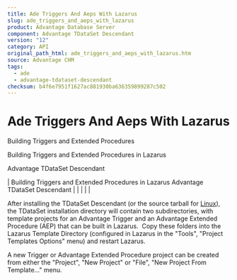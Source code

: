 ```yaml
---
title: Ade Triggers And Aeps With Lazarus
slug: ade_triggers_and_aeps_with_lazarus
product: Advantage Database Server
component: Advantage TDataSet Descendant
version: "12"
category: API
original_path_html: ade_triggers_and_aeps_with_lazarus.htm
source: Advantage CHM
tags:
  - ade
  - advantage-tdataset-descendant
checksum: b4f6e7951f1627ac881930ba636359899287c502
---
```


# Ade Triggers And Aeps With Lazarus

Building Triggers and Extended Procedures

Building Triggers and Extended Procedures in Lazarus

Advantage TDataSet Descendant

| Building Triggers and Extended Procedures in Lazarus  Advantage TDataSet Descendant |  |  |  |  |

After installing the TDataSet Descendant (or the source tarball for [Linux](ade_using_lazarus_on_linux.md)), the TDataSet installation directory will contain two subdirectories, with template projects for an Advantage Trigger and an Advantage Extended Procedure (AEP) that can be built in Lazarus.  Copy these folders into the Lazarus Template Directory (configured in Lazarus in the "Tools", "Project Templates Options" menu) and restart Lazarus.

A new Trigger or Advantage Extended Procedure project can be created from either the "Project", "New Project" or "File", "New Project From Template..." menu.
